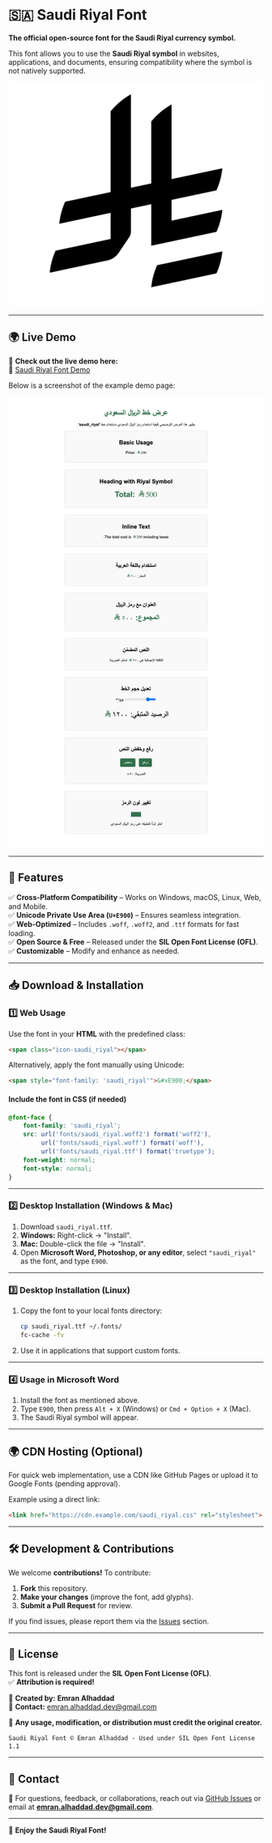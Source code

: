 # 🇸🇦 Saudi Riyal Font  

**The official open-source font for the Saudi Riyal currency symbol.**  

This font allows you to use the **Saudi Riyal symbol** in websites, applications, and documents, ensuring compatibility where the symbol is not natively supported.  

![Saudi Riyal Symbol](examples/saudi_riyal-sample.jpg)

---

## 🌍 Live Demo  
🎉 **Check out the live demo here:**  
🔗 [Saudi Riyal Font Demo](https://emran-alhaddad.github.io/Saudi-Riyal-Font/examples/demo.html)  

Below is a screenshot of the example demo page:  

![Example Demo](examples/example-demo.png)

---

## 📌 Features  
✅ **Cross-Platform Compatibility** – Works on Windows, macOS, Linux, Web, and Mobile.  
✅ **Unicode Private Use Area (`U+E900`)** – Ensures seamless integration.  
✅ **Web-Optimized** – Includes `.woff`, `.woff2`, and `.ttf` formats for fast loading.  
✅ **Open Source & Free** – Released under the **SIL Open Font License (OFL)**.  
✅ **Customizable** – Modify and enhance as needed.  

---

## 📥 Download & Installation  

### **1️⃣ Web Usage**  
Use the font in your **HTML** with the predefined class:  
```html
<span class="icon-saudi_riyal"></span>
```

Alternatively, apply the font manually using Unicode:  
```html
<span style="font-family: 'saudi_riyal'">&#xE900;</span>
```

#### **Include the font in CSS (if needed)**
```css
@font-face {
    font-family: 'saudi_riyal';
    src: url('fonts/saudi_riyal.woff2') format('woff2'),
         url('fonts/saudi_riyal.woff') format('woff'),
         url('fonts/saudi_riyal.ttf') format('truetype');
    font-weight: normal;
    font-style: normal;
}
```

---

### **2️⃣ Desktop Installation (Windows & Mac)**  
1. Download `saudi_riyal.ttf`.  
2. **Windows:** Right-click → "Install".  
3. **Mac:** Double-click the file → "Install".  
4. Open **Microsoft Word, Photoshop, or any editor**, select `"saudi_riyal"` as the font, and type `E900`.  

---

### **3️⃣ Desktop Installation (Linux)**  
1. Copy the font to your local fonts directory:  
   ```sh
   cp saudi_riyal.ttf ~/.fonts/
   fc-cache -fv
   ```
2. Use it in applications that support custom fonts.  

---

### **4️⃣ Usage in Microsoft Word**  
1. Install the font as mentioned above.  
2. Type `E900`, then press `Alt + X` (Windows) or `Cmd + Option + X` (Mac).  
3. The Saudi Riyal symbol will appear.  

---

## 🌍 CDN Hosting (Optional)  
For quick web implementation, use a CDN like GitHub Pages or upload it to Google Fonts (pending approval).  

Example using a direct link:  
```html
<link href="https://cdn.example.com/saudi_riyal.css" rel="stylesheet">
```

---

## 🛠️ Development & Contributions  
We welcome **contributions!** To contribute:  
1. **Fork** this repository.  
2. **Make your changes** (improve the font, add glyphs).  
3. **Submit a Pull Request** for review.  

If you find issues, please report them via the [Issues](https://github.com/emran-alhaddad/saudi-riyal-font/issues) section.  

---

## 📜 License  
This font is released under the **SIL Open Font License (OFL)**.  
✅ **Attribution is required!**  

📌 **Created by:** **Emran Alhaddad**  
📧 **Contact:** emran.alhaddad.dev@gmail.com  

📢 **Any usage, modification, or distribution must credit the original creator.**  
```
Saudi Riyal Font © Emran Alhaddad - Used under SIL Open Font License 1.1
```

---

## 📧 Contact  
📩 For questions, feedback, or collaborations, reach out via [GitHub Issues](https://github.com/emran-alhaddad/saudi-riyal-font/issues) or email at **emran.alhaddad.dev@gmail.com**.  

---

🚀 **Enjoy the Saudi Riyal Font!**  